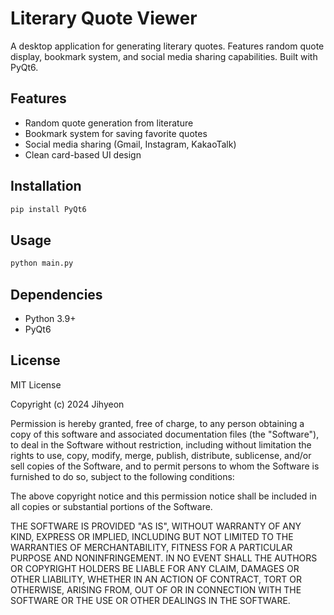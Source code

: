 # Literary Quote Viewer

A desktop application for generating literary quotes. Features random quote display, bookmark system, and social media sharing capabilities. Built with PyQt6.

## Features
- Random quote generation from literature
- Bookmark system for saving favorite quotes
- Social media sharing (Gmail, Instagram, KakaoTalk)
- Clean card-based UI design

## Installation
```bash
pip install PyQt6
```

## Usage
```bash
python main.py
```

## Dependencies
- Python 3.9+
- PyQt6

## License
MIT License

Copyright (c) 2024 Jihyeon

Permission is hereby granted, free of charge, to any person obtaining a copy of this software and associated documentation files (the "Software"), to deal in the Software without restriction, including without limitation the rights to use, copy, modify, merge, publish, distribute, sublicense, and/or sell copies of the Software, and to permit persons to whom the Software is furnished to do so, subject to the following conditions:

The above copyright notice and this permission notice shall be included in all copies or substantial portions of the Software.

THE SOFTWARE IS PROVIDED "AS IS", WITHOUT WARRANTY OF ANY KIND, EXPRESS OR IMPLIED, INCLUDING BUT NOT LIMITED TO THE WARRANTIES OF MERCHANTABILITY, FITNESS FOR A PARTICULAR PURPOSE AND NONINFRINGEMENT. IN NO EVENT SHALL THE AUTHORS OR COPYRIGHT HOLDERS BE LIABLE FOR ANY CLAIM, DAMAGES OR OTHER LIABILITY, WHETHER IN AN ACTION OF CONTRACT, TORT OR OTHERWISE, ARISING FROM, OUT OF OR IN CONNECTION WITH THE SOFTWARE OR THE USE OR OTHER DEALINGS IN THE SOFTWARE.

